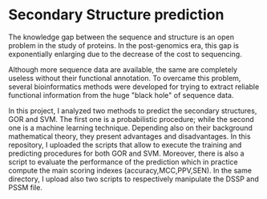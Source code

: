 # Secondary Structure prediction

The knowledge gap between the sequence and structure is an open problem in the study of proteins. In the post-genomics era, this gap is exponentially enlarging due to the decrease of the cost to sequencing.

Although more sequence data are available, the same are completely useless without their functional annotation. To overcame this problem, several bioinformatics methods were developed for trying to extract reliable functional information from the huge "black hole" of sequence data.

In this project, I analyzed two methods to predict the secondary structures, GOR and SVM. The first one is a probabilistic procedure; while the second one is a machine learning technique. Depending also on their background mathematical theory, they present advantages and disadvantages. 
In this repository, I uploaded the scripts that allow to execute the training and predicting procedures for both GOR and SVM. Moreover, there is also a script to evaluate the performance of the prediction which in practice compute the main scoring indexes (accuracy,MCC,PPV,SEN). 
In the same directory, I upload also two scripts to respectively manipulate the DSSP and PSSM file.
